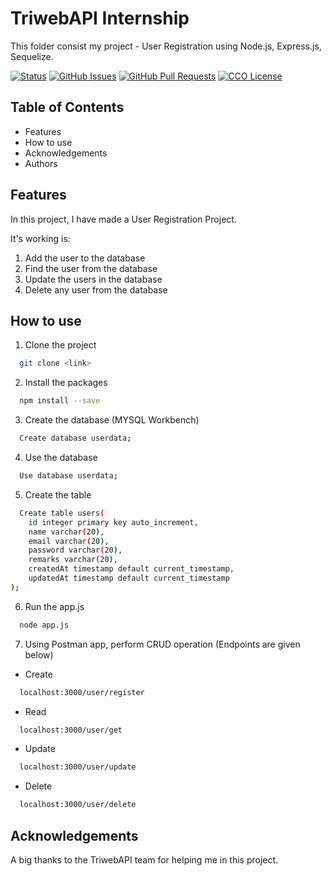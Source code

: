 # TriwebAPI Internship
This folder consist my project - User Registration using Node.js, Express.js, Sequelize.

[![Status](https://img.shields.io/badge/status-active-success.svg)](https://github.com/krish3742/TriwebAPI-Learning/) [![GitHub Issues](https://img.shields.io/github/issues/krish3742/TriwebAPI-Learning.svg)](https://github.com/krish3742/TriwebAPI-Learning/issues) [![GitHub Pull Requests](https://img.shields.io/github/issues-pr/krish3742/TriwebAPI-Learning.svg)](https://github.com/krish3742/TriwebAPI-Learning/pulls) [![CCO License](https://img.shields.io/badge/license-CCO-yellow.svg)](https://creativecommons.org/publicdomain/zero/1.0/)

## Table of Contents

 - Features
 - How to use
 - Acknowledgements
 - Authors

## Features

In this project, I have made a User Registration Project. 

It's working is:
1. Add the user to the database
2. Find the user from the database
3. Update the users in the database
4. Delete any user from the database

## How to use

1. Clone the project
```bash
  git clone <link>
```
2. Install the packages
```bash
  npm install --save
```
3. Create the database (MYSQL Workbench)
```bash
  Create database userdata;
```
4. Use the database
```bash
  Use database userdata;
```
5. Create the table
```bash
  Create table users(
    id integer primary key auto_increment,
    name varchar(20),
    email varchar(20),
    password varchar(20),
    remarks varchar(20),
    createdAt timestamp default current_timestamp,
    updatedAt timestamp default current_timestamp
);
```
6. Run the app.js
```bash
  node app.js
```
7. Using Postman app, perform CRUD operation (Endpoints are given below)

- Create
```bash
  localhost:3000/user/register
```
   - Read
```bash
  localhost:3000/user/get
```
  - Update
```bash
  localhost:3000/user/update
```
   - Delete
```bash
  localhost:3000/user/delete
```

## Acknowledgements

A big thanks to the TriwebAPI team for helping me in this project.
